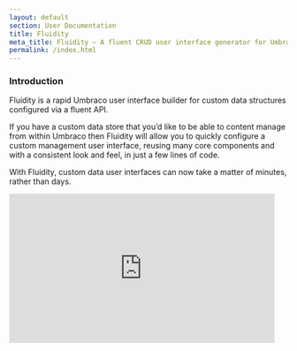 ```yaml
---
layout: default
section: User Documentation
title: Fluidity
meta_title: Fluidity – A fluent CRUD user interface generator for Umbraco
permalink: /index.html
---
```


### Introduction

Fluidity is a rapid Umbraco user interface builder for custom data structures configured via a fluent API. 

If you have a custom data store that you’d like to be able to content manage from within Umbraco then Fluidity will allow you to quickly configure a custom management user interface, reusing many core components and with a consistent look and feel, in just a few lines of code. 

With Fluidity, custom data user interfaces can now take a matter of minutes, rather than days.

<div class="video">
    <iframe width="480" height="270" src="https://www.youtube.com/embed/lt8IRg2Svq0?feature=oembed" frameborder="0" allowfullscreen></iframe>
</div>
